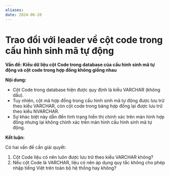 ```yaml
---
aliases: 
date: 2024-06-20
---
```

# Trao đổi với leader về cột code trong cấu hình sinh mã tự động

**Vấn đề: Kiểu dữ liệu cột Code trong database của cấu hình sinh mã tự động và cột code trong hợp đồng không giống nhau**

**Nội dung:**

- Cột Code trong database hiện được quy định là kiểu VARCHAR (không dấu).
- Tuy nhiên, cột mã hợp đồng trong cấu hình sinh mã tự động được lưu trữ theo kiểu VARCHAR, còn cột code trong bảng hợp đồng lại được lưu trữ theo kiểu NVARCHAR.
- Sự khác biệt này dẫn đến tình trạng hiển thị chính xác trên màn hình hợp đồng nhưng lại không chính xác trên màn hình cấu hình sinh mã tự động.

**Kết luận:**

Có hai vấn đề cần giải quyết:

1. Cột Code liệu có nên luôn được lưu trữ theo kiểu VARCHAR không?
2. Nếu cột Code là VARCHAR, liệu có nên áp dụng quy tắc không cho phép nhập tiếng Việt trên toàn bộ hệ thống hay không?


